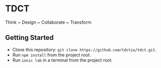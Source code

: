 # TDCT

Think ~ Design ~ Collaborate ~ Transform

## Getting Started

* Clone this repository: `git clone https://github.com/tdctio/tdct.git`.
* Run `npm install` from the project root.
* Run `ionic lab` in a terminal from the project root.



